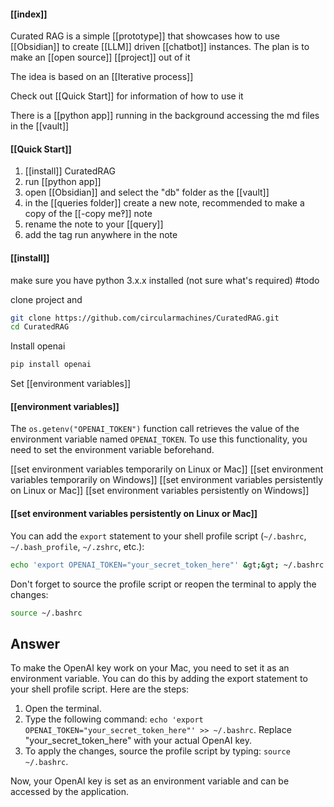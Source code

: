 #### [[index]]
Curated RAG is a simple [[prototype]] that showcases how to use [[Obsidian]] to create [[LLM]] driven [[chatbot]] instances. The plan is to make an [[open source]] [[project]] out of it

The idea is based on an [[Iterative process]]

Check out [[Quick Start]] for information of how to use it

There is a [[python app]] running in the background accessing the md files in the [[vault]]


#### [[Quick Start]]

1. [[install]] CuratedRAG
2. run [[python app]]
3. open [[Obsidian]] and select the "db" folder as the [[vault]]
4. in the [[queries folder]] create a new note, recommended to make a copy of the [[-copy me‽]] note
5. rename the note to your [[query]]
6. add the tag run anywhere in the note


#### [[install]]
make sure you have python 3.x.x installed (not sure what's required) #todo

clone project and 

```bash
git clone https://github.com/circularmachines/CuratedRAG.git
cd CuratedRAG
```

Install openai

```bash
pip install openai
```

Set [[environment variables]]

#### [[environment variables]]
The ```os.getenv("OPENAI_TOKEN")``` function call retrieves the value of the environment variable named ```OPENAI_TOKEN```. To use this functionality, you need to set the environment variable beforehand. 

[[set environment variables temporarily on Linux or Mac]]
[[set environment variables temporarily on Windows]]
[[set environment variables persistently on Linux or Mac]]
[[set environment variables persistently on Windows]]
#### [[set environment variables persistently on Linux or Mac]]
You can add the ```export``` statement to your shell profile script (```~/.bashrc```, ```~/.bash_profile```, ```~/.zshrc```, etc.):
```sh
echo 'export OPENAI_TOKEN="your_secret_token_here"' &gt;&gt; ~/.bashrc
```

Don't forget to source the profile script or reopen the terminal to apply the changes:
```sh
source ~/.bashrc
```

## Answer
To make the OpenAI key work on your Mac, you need to set it as an environment variable. You can do this by adding the export statement to your shell profile script. Here are the steps:

1. Open the terminal.
2. Type the following command: `echo 'export OPENAI_TOKEN="your_secret_token_here"' >> ~/.bashrc`. Replace "your_secret_token_here" with your actual OpenAI key.
3. To apply the changes, source the profile script by typing: `source ~/.bashrc`.

Now, your OpenAI key is set as an environment variable and can be accessed by the application.
